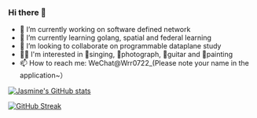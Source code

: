 ### Hi there 👋

<!--
**ruirui-wang-study/ruirui-wang-study** is a ✨ _special_ ✨ repository because its `README.md` (this file) appears on your GitHub profile.

Here are some ideas to get you started:

- 🔭 I’m currently working on software defined network
- 🌱 I’m currently learning golang, spatial and federal learning
- 👯 I’m looking to collaborate on taurus study
- 🤔 I’m looking for help with 
- 💬 Ask me about 
- 📫 How to reach me: WeChat(Wrr
- 😄 Pronouns: ...
- ⚡ Fun fact: ...
-->

- 🔭 I’m currently working on software defined network
- 🌱 I’m currently learning golang, spatial and federal learning
- 👯 I’m looking to collaborate on programmable dataplane study
- 🤹‍♀️ I'm interested in 🎤singing, 📸photograph, 🎸guitar and 🎨painting
- 📫 How to reach me: WeChat@Wrr0722_(Please note your name in the application~）

[![Jasmine's GitHub stats](https://github-readme-stats.vercel.app/api?username=ruirui-wang-study)](https://github.com/anuraghazra/github-readme-stats)
<!-- <div align="center">Jasmine's GitHub stats <img height="137px" src="https://github-readme-stats.vercel.app/api?username=ruirui-wang-study&show_icons=true&theme=cobalt" /> </div> -->

[![GitHub Streak](http://github-readme-streak-stats.herokuapp.com?user=ruirui-wang-study&theme=radical&mode=weekly)](https://git.io/streak-stats)

<!-- [![trophy](https://github-profile-trophy.vercel.app/?username=ruirui-wang-study&theme=onedark)](https://github.com/ryo-ma/github-profile-trophy) -->

<!-- <div align="center"> <img src="https://github-profile-trophy.vercel.app/?username=ruirui-wang-study&theme=onedark" /> </div> -->

<!-- <span > <img src="https://img.shields.io/badge/-HTML5-E34F26?style=flat-square&logo=html5&logoColor=white" /> <img src="https://img.shields.io/badge/-CSS3-1572B6?style=flat-square&logo=css3" /> <img src="https://img.shields.io/badge/-JavaScript-oringe?style=flat-square&logo=javascript" /> </span> -->
